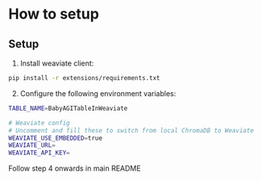 # How to setup

## Setup

1. Install weaviate client:

```bash
pip install -r extensions/requirements.txt
```

2. Configure the following environment variables:

```bash
TABLE_NAME=BabyAGITableInWeaviate

# Weaviate config
# Uncomment and fill these to switch from local ChromaDB to Weaviate
WEAVIATE_USE_EMBEDDED=true
WEAVIATE_URL=
WEAVIATE_API_KEY=
```
Follow step 4 onwards in main README
